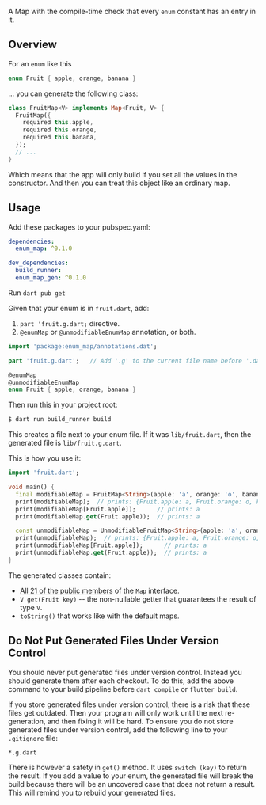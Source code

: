 A Map with the compile-time check that every `enum` constant has an entry in it.

## Overview

For an `enum` like this
```dart
enum Fruit { apple, orange, banana }
```

... you can generate the following class:

```dart
class FruitMap<V> implements Map<Fruit, V> {
  FruitMap({
    required this.apple,
    required this.orange,
    required this.banana,
  });
  // ...
}
```

Which means that the app will only build if you set all the values in the constructor.
And then you can treat this object like an ordinary map.

## Usage

Add these packages to your pubspec.yaml:

```yaml
dependencies:
  enum_map: ^0.1.0

dev_dependencies:
  build_runner:
  enum_map_gen: ^0.1.0
```

Run `dart pub get`

Given that your enum is in `fruit.dart`, add:

1. `part 'fruit.g.dart;` directive.
2. `@enumMap` or `@unmodifiableEnumMap` annotation, or both.

```dart
import 'package:enum_map/annotations.dat';

part 'fruit.g.dart';   // Add '.g' to the current file name before '.dart' extension.

@enumMap
@unmodifiableEnumMap
enum Fruit { apple, orange, banana }
```

Then run this in your project root:

```bash
$ dart run build_runner build
```

This creates a file next to your enum file. If it was `lib/fruit.dart`, then the generated
file is `lib/fruit.g.dart`.

This is how you use it:

```dart
import 'fruit.dart';

void main() {
  final modifiableMap = FruitMap<String>(apple: 'a', orange: 'o', banana: 'b');
  print(modifiableMap);  // prints: {Fruit.apple: a, Fruit.orange: o, Fruit.banana: b}
  print(modifiableMap[Fruit.apple]);      // prints: a
  print(modifiableMap.get(Fruit.apple));  // prints: a

  const unmodifiableMap = UnmodifiableFruitMap<String>(apple: 'a', orange: 'o', banana: 'b');
  print(unmodifiableMap);  // prints: {Fruit.apple: a, Fruit.orange: o, Fruit.banana: b}
  print(unmodifiableMap[Fruit.apple]);      // prints: a
  print(unmodifiableMap.get(Fruit.apple));  // prints: a
}
```

The generated classes contain:

- [All 21 of the public members](https://api.dart.dev/stable/2.17.6/dart-core/Map-class.html) of the `Map` interface.
- `V get(Fruit key)` -- the non-nullable getter that guarantees the result of type `V`.
- `toString()` that works like with the default maps.

## Do Not Put Generated Files Under Version Control

You should never put generated files under version control.
Instead you should generate them after each checkout.
To do this, add the above command to your build pipeline before `dart compile` or `flutter build`.

If you store generated files under version control, there is a risk that these files get outdated.
Then your program will only work until the next re-generation, and then fixing it will be hard.
To ensure you do not store generated files under version control, add the following line to
your `.gitignore` file:

```
*.g.dart
```

There is however a safety in `get()` method. It uses `switch (key)` to return the result.
If you add a value to your enum, the generated file will break the build because there will be
an uncovered case that does not return a result.
This will remind you to rebuild your generated files.
